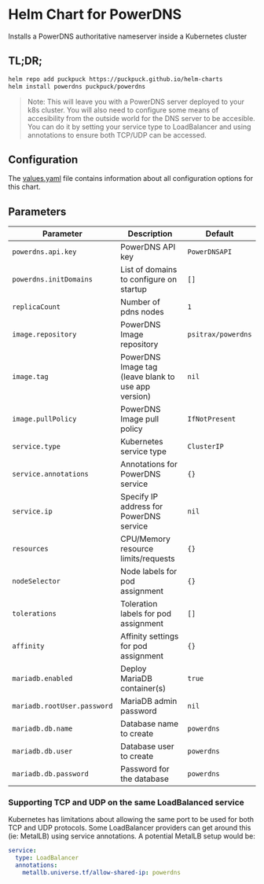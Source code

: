 # Helm Chart for PowerDNS

Installs a PowerDNS authoritative nameserver inside a Kubernetes cluster

## TL;DR;

```bash
helm repo add puckpuck https://puckpuck.github.io/helm-charts
helm install powerdns puckpuck/powerdns
```

> Note: This will leave you with a PowerDNS server deployed to your k8s cluster. You will also need to configure some means of accesibility from the outside world for the DNS server to be accesible. You can do it by setting your service type to LoadBalancer and using annotations to ensure both TCP/UDP can be accessed.


## Configuration

The [values.yaml](./values.yaml) file contains information about all configuration
options for this chart.

## Parameters

| Parameter | Description | Default |
| --- | --- | --- |
| `powerdns.api.key` | PowerDNS API key | `PowerDNSAPI` |
| `powerdns.initDomains` | List of domains to configure on startup | `[]` | 
| `replicaCount` | Number of pdns nodes | `1` |
| `image.repository` | PowerDNS Image repository | `psitrax/powerdns` |
| `image.tag` | PowerDNS Image tag (leave blank to use app version) | `nil` |
| `image.pullPolicy` | PowerDNS Image pull policy | `IfNotPresent` |
| `service.type` | Kubernetes service type | `ClusterIP` |
| `service.annotations` | Annotations for PowerDNS service | `{}` | 
| `service.ip` | Specify IP address for PowerDNS service | `nil` |
| `resources` | CPU/Memory resource limits/requests | `{}` |
| `nodeSelector` | Node labels for pod assignment | `{}` |
| `tolerations` | Toleration labels for pod assignment | `[]` |
| `affinity` | Affinity settings for pod assignment | `{}` |
| `mariadb.enabled` | Deploy MariaDB container(s) | `true` |
| `mariadb.rootUser.password` | MariaDB admin password | `nil` |
| `mariadb.db.name` | Database name to create | `powerdns` |
| `mariadb.db.user` | Database user to create | `powerdns` |
| `mariadb.db.password` | Password for the database | `powerdns` |

### Supporting TCP and UDP on the same LoadBalanced service

Kubernetes has limitations about allowing the same port to be used for both TCP and UDP protocols. Some LoadBalancer providers can get around this (ie: MetalLB) using service annotations. A potential MetalLB setup would be:

```yaml
service:
  type: LoadBalancer
  annotations:
    metallb.universe.tf/allow-shared-ip: powerdns 
```
